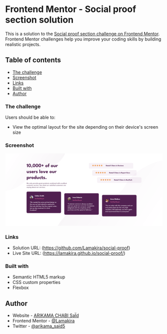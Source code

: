 # Frontend Mentor - Social proof section solution

This is a solution to the [Social proof section challenge on Frontend Mentor](https://www.frontendmentor.io/challenges/social-proof-section-6e0qTv_bA). Frontend Mentor challenges help you improve your coding skills by building realistic projects. 

## Table of contents

  - [The challenge](#the-challenge)
  - [Screenshot](#screenshot)
  - [Links](#links)
  - [Built with](#built-with)
  - [Author](#author)


### The challenge

Users should be able to:

- View the optimal layout for the site depending on their device's screen size

### Screenshot

![](Screenshot%202023-09-06%20at%2015-14-45%20Social%20Media%20Proof.png)

### Links

- Solution URL: (https://github.com/Lamakira/social-proof)
- Live Site URL: (https://lamakira.github.io/social-proof/)

### Built with

- Semantic HTML5 markup
- CSS custom properties
- Flexbox

## Author

- Website - [ARIKAMA CHABI SaÏd](https://www.your-site.com)
- Frontend Mentor - [@Lamakira](https://www.frontendmentor.io/profile/Lamakira)
- Twitter - [@arikama_said5](https://twitter.com/arikama_said5)

